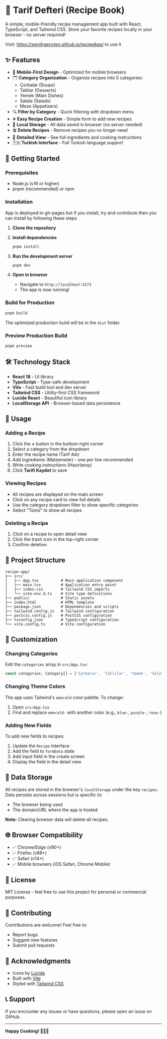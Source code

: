 # 📖 Tarif Defteri (Recipe Book)

A simple, mobile-friendly recipe management app built with React, TypeScript, and Tailwind CSS. Store your favorite recipes locally in your browser - no server required!

Visit: https://semihgencten.github.io/recipeApp/ to use it

## ✨ Features

- 📱 **Mobile-First Design** - Optimized for mobile browsers
- 🗂️ **Category Organization** - Organize recipes into 5 categories:
  - Çorbalar (Soups)
  - Tatlılar (Desserts)
  - Yemek (Main Dishes)
  - Salata (Salads)
  - Meze (Appetizers)
- 🔍 **Filter by Category** - Quick filtering with dropdown menu
- ➕ **Easy Recipe Creation** - Simple form to add new recipes
- 💾 **Local Storage** - All data saved in browser (no server needed)
- 🗑️ **Delete Recipes** - Remove recipes you no longer need
- 📝 **Detailed View** - See full ingredients and cooking instructions
- 🇹🇷 **Turkish Interface** - Full Turkish language support

## 🚀 Getting Started

### Prerequisites

- Node.js (v16 or higher)
- pnpm (recommended) or npm

### Installation

App is deployed to gh-pages but if you install, try and contribute then you can install by following these steps
1. **Clone the repository**

2. **Install dependencies**
   ```bash
   pnpm install
   ```

3. **Run the development server**
   ```bash
   pnpm dev
   ```

4. **Open in browser**
   - Navigate to `http://localhost:5173`
   - The app is now running!

### Build for Production

```bash
pnpm build
```

The optimized production build will be in the `dist` folder.

### Preview Production Build

```bash
pnpm preview
```

## 🛠️ Technology Stack

- **React 18** - UI library
- **TypeScript** - Type-safe development
- **Vite** - Fast build tool and dev server
- **Tailwind CSS** - Utility-first CSS framework
- **Lucide React** - Beautiful icon library
- **LocalStorage API** - Browser-based data persistence

## 📱 Usage

### Adding a Recipe

1. Click the **+** button in the bottom-right corner
2. Select a category from the dropdown
3. Enter the recipe name (Tarif Adı)
4. Add ingredients (Malzemeler) - one per line recommended
5. Write cooking instructions (Hazırlanışı)
6. Click **Tarifi Kaydet** to save

### Viewing Recipes

- All recipes are displayed on the main screen
- Click on any recipe card to view full details
- Use the category dropdown filter to show specific categories
- Select "Tümü" to show all recipes

### Deleting a Recipe

1. Click on a recipe to open detail view
2. Click the trash icon in the top-right corner
3. Confirm deletion

## 📂 Project Structure

```
recipe-app/
├── src/
│   ├── App.tsx          # Main application component
│   ├── main.tsx         # Application entry point
│   ├── index.css        # Tailwind CSS imports
│   └── vite-env.d.ts    # Vite type definitions
├── public/              # Static assets
├── index.html           # HTML template
├── package.json         # Dependencies and scripts
├── tailwind.config.js   # Tailwind configuration
├── postcss.config.js    # PostCSS configuration
├── tsconfig.json        # TypeScript configuration
└── vite.config.ts       # Vite configuration
```

## 🎨 Customization

### Changing Categories

Edit the `categories` array in `src/App.tsx`:

```typescript
const categories: Category[] = ['Çorbalar', 'Tatlılar', 'Yemek', 'Salata', 'Meze'];
```

### Changing Theme Colors

The app uses Tailwind's `emerald` color palette. To change:

1. Open `src/App.tsx`
2. Find and replace `emerald-` with another color (e.g., `blue-`, `purple-`, `rose-`)

### Adding New Fields

To add new fields to recipes:

1. Update the `Recipe` interface
2. Add the field to `formData` state
3. Add input field in the create screen
4. Display the field in the detail view

## 💾 Data Storage

All recipes are stored in the browser's `localStorage` under the key `recipes`. Data persists across sessions but is specific to:
- The browser being used
- The domain/URL where the app is hosted

**Note:** Clearing browser data will delete all recipes.

## 🌐 Browser Compatibility

- ✅ Chrome/Edge (v90+)
- ✅ Firefox (v88+)
- ✅ Safari (v14+)
- ✅ Mobile browsers (iOS Safari, Chrome Mobile)

## 📝 License

MIT License - feel free to use this project for personal or commercial purposes.

## 🤝 Contributing

Contributions are welcome! Feel free to:
- Report bugs
- Suggest new features
- Submit pull requests

## 🙏 Acknowledgments

- Icons by [Lucide](https://lucide.dev/)
- Built with [Vite](https://vitejs.dev/)
- Styled with [Tailwind CSS](https://tailwindcss.com/)

## 📞 Support

If you encounter any issues or have questions, please open an issue on GitHub.

---

**Happy Cooking! 🍳👨‍🍳**
